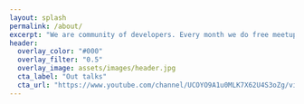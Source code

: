```yaml
---
layout: splash
permalink: /about/
excerpt: "We are community of developers. Every month we do free meetups."
header:
  overlay_color: "#000"
  overlay_filter: "0.5"
  overlay_image: assets/images/header.jpg
  cta_label: "Out talks"
  cta_url: "https://www.youtube.com/channel/UCOYO9A1u0MLK7X62U4S3oZg/videos"
---
```



